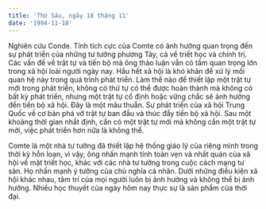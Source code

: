 ```yaml
---
title: 'Thứ Sáu, ngày 18 tháng 11'
date: '1994-11-18'
---
```


Nghiên cứu Conde. Tính tích cực của Comte có ảnh hưởng quan trọng đến sự phát triển của những tư tưởng phương Tây, cả về triết học và chính trị. Các vấn đề về trật tự và tiến bộ mà ông thảo luận vẫn có tầm quan trọng lớn trong xã hội loài người ngày nay. Hầu hết xã hội là khó khăn để xử lý mối quan hệ này trong quá trình phát triển. Làm thế nào để thiết lập một trật tự mới trong phát triển, không có thứ tự có thể được hoàn thành mà không có bất kỳ phát triển, nhưng một trật tự cố định hoặc vững chắc sẽ ảnh hưởng đến tiến bộ xã hội. Đây là một mâu thuẫn. Sự phát triển của xã hội Trung Quốc về cơ bản phá vỡ trật tự ban đầu và thúc đẩy tiến bộ xã hội. Sau một khoảng thời gian nhất định, cần có một trật tự mới mà không cần một trật tự mới, việc phát triển hơn nữa là không thể.

Comte là một nhà tư tưởng đã thiết lập hệ thống giáo lý của riêng mình trong thời kỳ hỗn loạn, vì vậy, ông nhấn mạnh tính toàn vẹn và nhất quán của xã hội về mặt triết học, khác với các nhà tư tưởng trong cuộc cách mạng tư sản. Họ nhấn mạnh ý tưởng của chủ nghĩa cá nhân. Dưới những điều kiện xã hội khác nhau, tâm trí của mọi người luôn bị ảnh hưởng và không thể bị ảnh hưởng. Nhiều học thuyết của ngày hôm nay thực sự là sản phẩm của thời đại.

